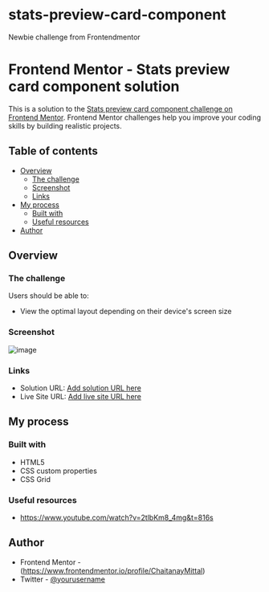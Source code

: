 # stats-preview-card-component
Newbie challenge from Frontendmentor


# Frontend Mentor - Stats preview card component solution

This is a solution to the [Stats preview card component challenge on Frontend Mentor](https://www.frontendmentor.io/challenges/stats-preview-card-component-8JqbgoU62). Frontend Mentor challenges help you improve your coding skills by building realistic projects. 

## Table of contents

- [Overview](#overview)
  - [The challenge](#the-challenge)
  - [Screenshot](#screenshot)
  - [Links](#links)
- [My process](#my-process)
  - [Built with](#built-with)
  - [Useful resources](#useful-resources)
- [Author](#author)


## Overview

### The challenge

Users should be able to:

- View the optimal layout depending on their device's screen size

### Screenshot
![image](https://user-images.githubusercontent.com/73767753/124709557-3ae20700-df19-11eb-9d4c-2cfd3b95c32f.png)


### Links

- Solution URL: [Add solution URL here](https://your-solution-url.com)
- Live Site URL: [Add live site URL here](https://your-live-site-url.com)

## My process

### Built with

- HTML5 
- CSS custom properties
- CSS Grid

### Useful resources

- https://www.youtube.com/watch?v=2tlbKm8_4mg&t=816s


## Author

- Frontend Mentor -(https://www.frontendmentor.io/profile/ChaitanayMittal)
- Twitter - [@yourusername](https://www.twitter.com/ChaitanayMittal)
